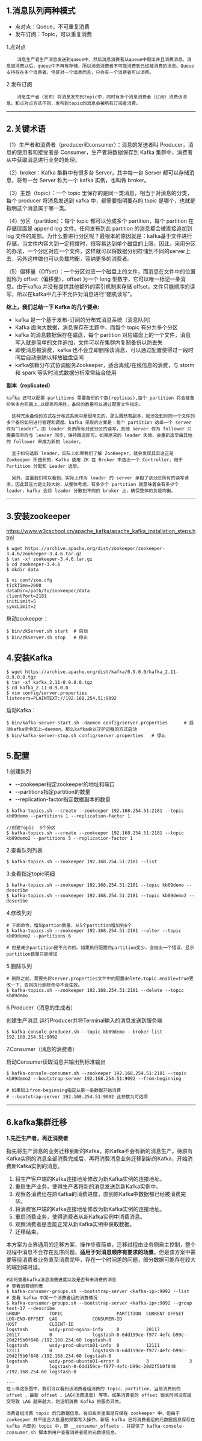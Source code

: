 ## 1.消息队列两种模式

- 点对点：Queue，不可重复消费
- 发布订阅：Topic，可以重复消费

1.点对点

```
    消息生产者生产消息发送到queue中，然后消息消费者从queue中取出并且消费消息。消息被消费以后，queue中不再有存储，所以消息消费者不可能消费到已经被消费的消息。Queue支持存在多个消费者，但是对一个消息而言，只会有一个消费者可以消费。
```

2.发布订阅

```
    消息生产者（发布）将消息发布到topic中，同时有多个消息消费者（订阅）消费该消息。和点对点方式不同，发布到topic的消息会被所有订阅者消费。
```

---



## 2.关键术语

（1）生产者和消费者（producer和consumer）：消息的发送者叫 Producer，消息的使用者和接受者是 Consumer，生产者将数据保存到 Kafka 集群中，消费者从中获取消息进行业务的处理。

（2）broker：Kafka 集群中有很多台 Server，其中每一台 Server 都可以存储消息，将每一台 Server 称为一个 kafka 实例，也叫做 broker。

（3）主题（topic）：一个 topic 里保存的是同一类消息，相当于对消息的分类，每个 producer 将消息发送到 kafka 中，都需要指明要存的 topic 是哪个，也就是指明这个消息属于哪一类。

（4）分区（partition）：每个 topic 都可以分成多个 partition，每个 partition 在存储层面是 append log 文件。任何发布到此 partition 的消息都会被直接追加到 log 文件的尾部。为什么要进行分区呢？最根本的原因就是：kafka基于文件进行存储，当文件内容大到一定程度时，很容易达到单个磁盘的上限，因此，采用分区的办法，一个分区对应一个文件，这样就可以将数据分别存储到不同的server上去，另外这样做也可以负载均衡，容纳更多的消费者。

（5）偏移量（Offset）：一个分区对应一个磁盘上的文件，而消息在文件中的位置就称为 offset（偏移量），offset 为一个 long 型数字，它可以唯一标记一条消息。由于kafka 并没有提供其他额外的索引机制来存储 offset，文件只能顺序的读写，所以在kafka中几乎不允许对消息进行“随机读写”。

**综上，我们总结一下 Kafka 的几个要点:**

- kafka 是一个基于发布-订阅的分布式消息系统（消息队列）
- Kafka 面向大数据，消息保存在主题中，而每个 topic 有分为多个分区
- kafka 的消息数据保存在磁盘，每个 partition 对应磁盘上的一个文件，消息写入就是简单的文件追加，文件可以在集群内复制备份以防丢失
- 即使消息被消费，kafka 也不会立即删除该消息，可以通过配置使得过一段时间后自动删除以释放磁盘空间
- kafka依赖分布式协调服务Zookeeper，适合离线/在线信息的消费，与 storm 和 spark 等实时流式数据分析常常结合使用



**副本（replicated）**

```
kafka 还可以配置 partitions 需要备份的个数(replicas),每个 partition 将会被备份到多台机器上,以提高可用性，备份的数量可以通过配置文件指定。

  这种冗余备份的方式在分布式系统中是很常见的，那么既然有副本，就涉及到对同一个文件的多个备份如何进行管理和调度。kafka 采取的方案是：每个 partition 选举一个 server 作为“leader”，由 leader 负责所有对该分区的读写，其他 server 作为 follower 只需要简单的与 leader 同步，保持跟进即可。如果原来的 leader 失效，会重新选举由其他的 follower 来成为新的 leader。

  至于如何选取 leader，实际上如果我们了解 ZooKeeper，就会发现其实这正是 Zookeeper 所擅长的，Kafka 使用 ZK 在 Broker 中选出一个 Controller，用于 Partition 分配和 Leader 选举。

  另外，这里我们可以看到，实际上作为 leader 的 server 承担了该分区所有的读写请求，因此其压力是比较大的，从整体考虑，有多少个 partition 就意味着会有多少个leader，kafka 会将 leader 分散到不同的 broker 上，确保整体的负载均衡。
```

---



## 3.安装zookeeper

https://www.w3cschool.cn/apache_kafka/apache_kafka_installation_steps.html

```shell
$ wget https://archive.apache.org/dist/zookeeper/zookeeper-3.4.6/zookeeper-3.4.6.tar.gz
$ tar -xf zookeeper-3.4.6.tar.gz
$ cd zookeeper-3.4.6
$ mkdir data

$ vi conf/zoo.cfg
tickTime=2000
dataDir=/path/to/zookeeper/data
clientPort=2181
initLimit=5
syncLimit=2
```

启动zookeeper：

```shell
$ bin/zkServer.sh start  # 启动
$ bin/zkServer.sh stop   # 停止
```

## 4.安装Kafka



```shell
$ wget https://archive.apache.org/dist/kafka/0.9.0.0/kafka_2.11-0.9.0.0.tgz
$ tar -xf kafka_2.11-0.9.0.0.tgz
$ cd kafka_2.11-0.9.0.0
$ vim config/server.properties
listeners=PLAINTEXT://192.168.254.51:9092
```

启动Kafka：

```shell
$ bin/kafka-server-start.sh -daemon config/server.properties      # 启动kafka命令加上–daemon，那么kafka会以守护进程的方式启动
$ bin/kafka-server-stop.sh config/server.properties   # 停止

```

## 5.配置

1.创建队列

- --zookeeper指定zookeeper的地址和端口
- --partitions指定partition的数量
- --replication-factor指定数据副本的数量

```shell
$ kafka-topics.sh --create --zookeeper 192.168.254.51:2181 --topic kb09demo --partitions 1 --replication-factor 1

//创建Topic  5个分区
$ kafka-topics.sh --create --zookeeper 192.168.254.51:2181 --topic kb09demo2 --partitions 5 --replication-factor 1
```

2.查看队列列表

```shell
$ kafka-topics.sh --zookeeper 192.168.254.51:2181 --list
```

3.查看指定topic明细

```shell
$ kafka-topics.sh --zookeeper 192.168.254.51:2181 --topic kb09demo --describe
$ kafka-topics.sh --zookeeper 192.168.254.51:2181 --topic kb09demo2 --describe
```

4.修改列对

```shell
# 下面命令，增加partion数量，从5个partition增加到6个
$ kafka-topics.sh --zookeeper 192.168.254.51:2181 --alter --topic kb09demo2 --partitions 6

# 但是减少partition是不允许的。如果执行配置的partition变少，会抛出一个错误，显示partition数量只能增加
```

5.删除队列

```shell
# 删除之前，需要先将server.properties文件中的配置delete.topic.enable=true更改一下，否则执行删除命令不会生效。
$ kafka-topics.sh --zookeeper 192.168.254.51:2181 --delete --topic kb09demo
```

6.Producer（消息的生成者）

创建生产消息
运行Producer并将Terminal输入的消息发送到服务端

```shell
$ kafka-console-producer.sh --topic kb09demo --broker-list 192.168.254.51:9092
```

7.Consumer（消息的消费者）

启动Consumer读取消息并输出到标准输出

```shell
$ kafka-console-consumer.sh --zookeeper 192.168.254.51:2181 --topic kb09demo2 --bootstrap-server 192.168.254.51:9092 --from-beginning

# 如果加上from-beginning指定从第一条数据开始消费
# --bootstrap-server 192.168.254.51:9092 此参数为可选项
```

---

## 6.kafka集群迁移

**1.先迁生产者，再迁消费者**

​        指先将生产消息的业务迁移到新的Kafka，原Kafka不会有新的消息生产。待原有Kafka实例的消息全部消费完成后，再将消费消息业务迁移到新的Kafka，开始消费新Kafka实例的消息。

1. 将生产客户端的Kafka连接地址修改为新Kafka实例的连接地址。
2. 重启生产业务，使得生产者将新的消息发送到新Kafka实例中。
3. 观察各消费组在原Kafka的消费进度，直到原Kafka中数据都已经被消费完毕。
4. 将消费客户端的Kafka连接地址修改为新Kafka实例的连接地址。
5. 重启消费业务，使得消费者从新Kafka实例中消费消息。
6. 观察消费者是否能正常从新Kafka实例中获取数据。
7. 迁移结束。

​         本方案为业界通用的迁移方案，操作步骤简单，迁移过程由业务侧自主控制，整个过程中消息不会存在乱序问题，**适用于对消息顺序有要求的场景**。但是该方案中需要等待消费者业务直至消费完毕，存在一个时间差的问题，部分数据可能存在较大的端到端时延。

```shell
#如何查看kafka消息消费进度以及是否有未消费的消息
# 查看消费组列表
$ kafka-consumer-groups.sh --bootstrap-server <kafka-ip>:9092 --list
# 查看 kafka 中某一个消费者组的消费情况
$ kafka-consumer-groups.sh --bootstrap-server <kafka-ip>:9092 --group test-17 --describe
GROUP           TOPIC                    PARTITION  CURRENT-OFFSET  LOG-END-OFFSET  LAG             CONSUMER-ID                                     HOST            CLIENT-ID
logstash        wsdy-prod-nginx-info     0          20117           20117           0               logstash-0-6dd159ce-f977-4efc-b99c-20d2f5b0f848 /192.168.254.60 logstash-0
logstash        wsdy-prod-ubuntu01-info  0          12111           12111           0               logstash-0-6dd159ce-f977-4efc-b99c-20d2f5b0f848 /192.168.254.60 logstash-0
logstash        wsdy-prod-ubuntu01-error 0          3               3               0               logstash-0-6dd159ce-f977-4efc-b99c-20d2f5b0f848 /192.168.254.60 logstash-0

---
在上面这张图中，我们可以看到该消费者组消费的 topic、partition、当前消费到的 offset 、最新 offset 、LAG(消费进度) 等等。如果消费者的 offset 很长时间没有提交导致 LAG 越来越大，则证明消费 Kafka 的服务异常。

消费者组消费 topic 的元数据信息，在旧版本里面是存储在 zookeeper 中，但由于 zookeeper 并不适合大批量的频繁写入操作，新版 kafka 已将消费者组的元数据信息保存在 kafka 内部的 topic 中，即 __consumer_offsets ，并提供了 kafka-console-consumer.sh 脚本供用户查看消费者组的元数据信息。
```

